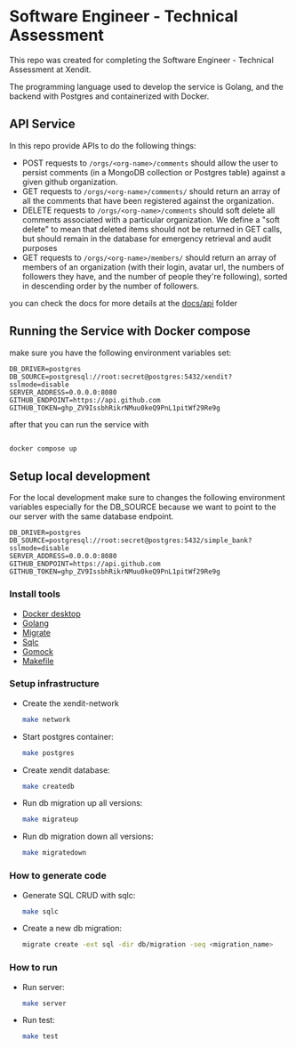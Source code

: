 # Software Engineer - Technical Assessment

This repo was created for completing the Software Engineer -
Technical Assessment at Xendit.

The programming language used to develop the service is Golang, and the backend with Postgres and containerized with Docker.

## API Service

In this repo provide APIs to do the following things:

- POST requests to `/orgs/<org-name>/comments` should allow the user to persist comments (in a MongoDB collection or Postgres table) against a given github organization.
- GET requests to `/orgs/<org-name>/comments/` should return an array of all the comments that have been registered against the organization.
- DELETE requests to `/orgs/<org-name>/comments` should soft delete all comments associated with a particular organization. We define a "soft delete" to mean that deleted items should not be returned in GET calls, but should remain in the database for emergency retrieval and audit purposes
- GET requests to `/orgs/<org-name>/members/` should return an array of members of an organization (with their login, avatar url, the numbers of followers they have, and the number of people they're following), sorted in descending order by the number of followers.

you can check the docs for more details at the [docs/api](./docs/api/README.md) folder

## Running the Service with Docker compose

make sure you have the following environment variables set:

```.env
DB_DRIVER=postgres
DB_SOURCE=postgresql://root:secret@postgres:5432/xendit?sslmode=disable
SERVER_ADDRESS=0.0.0.0:8080
GITHUB_ENDPOINT=https://api.github.com
GITHUB_TOKEN=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
```

after that you can run the service with

```cmd

docker compose up

```

## Setup local development

For the local development make sure to changes the following environment variables especially for the DB_SOURCE because we want to point to the our server with the same database endpoint.

```.env
DB_DRIVER=postgres
DB_SOURCE=postgresql://root:secret@postgres:5432/simple_bank?sslmode=disable
SERVER_ADDRESS=0.0.0.0:8080
GITHUB_ENDPOINT=https://api.github.com
GITHUB_TOKEN=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
```

### Install tools

- [Docker desktop](https://www.docker.com/products/docker-desktop)
- [Golang](https://golang.org/)
- [Migrate](https://github.com/golang-migrate/migrate/tree/master/cmd/migrate)
- [Sqlc](https://github.com/kyleconroy/sqlc#installation)
- [Gomock](https://github.com/golang/mock)
- [Makefile](https://www.gnu.org/software/make/manual/make.html)

### Setup infrastructure

- Create the xendit-network

  ```bash
  make network
  ```

- Start postgres container:

  ```bash
  make postgres
  ```

- Create xendit database:

  ```bash
  make createdb
  ```

- Run db migration up all versions:

  ```bash
  make migrateup
  ```

- Run db migration down all versions:

  ```bash
  make migratedown
  ```

### How to generate code

- Generate SQL CRUD with sqlc:

  ```bash
  make sqlc
  ```

- Create a new db migration:

  ```bash
  migrate create -ext sql -dir db/migration -seq <migration_name>
  ```

### How to run

- Run server:

  ```bash
  make server
  ```

- Run test:

  ```bash
  make test
  ```
